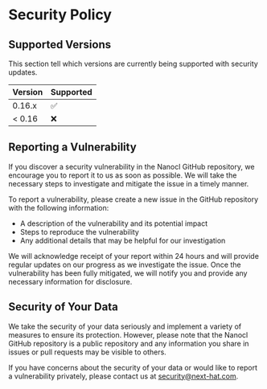 # Security Policy

## Supported Versions

This section tell which versions are currently being supported with security updates.

| Version | Supported          |
| ------- | ------------------ |
| 0.16.x  | :white_check_mark: |
| < 0.16  | :x: |

## Reporting a Vulnerability

If you discover a security vulnerability in the Nanocl GitHub repository, we encourage you to report it to us as soon as possible. We will take the necessary steps to investigate and mitigate the issue in a timely manner.

To report a vulnerability, please create a new issue in the GitHub repository with the following information:

- A description of the vulnerability and its potential impact
- Steps to reproduce the vulnerability
- Any additional details that may be helpful for our investigation

We will acknowledge receipt of your report within 24 hours and will provide regular updates on our progress as we investigate the issue. Once the vulnerability has been fully mitigated, we will notify you and provide any necessary information for disclosure.

## Security of Your Data

We take the security of your data seriously and implement a variety of measures to ensure its protection. However, please note that the Nanocl GitHub repository is a public repository and any information you share in issues or pull requests may be visible to others.

If you have concerns about the security of your data or would like to report a vulnerability privately, please contact us at security@next-hat.com.
